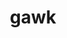 ---
title: "gawk"
layout: cache
categories: [package, develop]
meta: {"compilers": ["gcc@=10.2.1", "gcc@=10.5.0", "gcc@=11.1.0", "gcc@=11.4.0", "gcc@=13.3.0", "gcc@=7.3.1", "gcc@=7.5.0", "gcc@=9.4.0", "oneapi@=2024.2.1"], "num_specs": 31, "num_specs_by_stack": {"aws-isc": 1, "aws-isc-aarch64": 1, "aws-pcluster-icelake": 8, "data-vis-sdk": 2, "developer-tools": 3, "developer-tools-aarch64-linux-gnu": 2, "developer-tools-manylinux2014": 1, "developer-tools-x86_64_v3-linux-gnu": 2, "e4s": 2, "e4s-neoverse-v2": 2, "e4s-neoverse_v1": 2, "e4s-oneapi": 2, "e4s-power": 1, "hep": 2, "radiuss": 2, "root": 31, "tutorial": 2}, "oss": ["amzn2", "centos7", "rhel8", "ubuntu18.04", "ubuntu20.04", "ubuntu22.04"], "platforms": ["linux"], "stacks": ["aws-isc", "aws-isc-aarch64", "aws-pcluster-icelake", "data-vis-sdk", "developer-tools", "developer-tools-aarch64-linux-gnu", "developer-tools-manylinux2014", "developer-tools-x86_64_v3-linux-gnu", "e4s", "e4s-neoverse-v2", "e4s-neoverse_v1", "e4s-oneapi", "e4s-power", "hep", "radiuss", "root", "tutorial"], "targets": ["aarch64", "neoverse_v1", "neoverse_v2", "ppc64le", "x86_64_v3"], "versions": ["5.2.1", "5.3.0", "5.3.1"]}
spec_details: [{"compiler": "oneapi@=2024.2.1", "hash": "2iivgfemtp4gcolvkbe6imcdmpebsgk2", "os": "ubuntu22.04", "platform": "linux", "size": "-", "stacks": ["e4s-oneapi", "root"], "target": "x86_64_v3", "variants": ["build_system=autotools", "~nls"], "versions": ["5.3.1"]}, {"compiler": "gcc@=7.3.1", "hash": "3u62uhcuata7m752rgwvc7skrhowgm7g", "os": "amzn2", "platform": "linux", "size": "-", "stacks": ["aws-pcluster-icelake", "root"], "target": "x86_64_v3", "variants": ["build_system=autotools", "~nls"], "versions": ["5.2.1"]}, {"compiler": "gcc@=7.5.0", "hash": "577gec6m6vx75ox3yl4g5u55mamhdkcy", "os": "ubuntu18.04", "platform": "linux", "size": "-", "stacks": ["developer-tools", "root"], "target": "x86_64_v3", "variants": ["build_system=autotools", "~nls"], "versions": ["5.3.0"]}, {"compiler": "gcc@=7.3.1", "hash": "5xrdsqzed7mdbiic6awqguy5nuzvmijr", "os": "amzn2", "platform": "linux", "size": "-", "stacks": ["aws-pcluster-icelake", "root"], "target": "x86_64_v3", "variants": ["build_system=autotools", "~nls"], "versions": ["5.2.1"]}, {"compiler": "gcc@=7.5.0", "hash": "76halldn5d5ntfisv5mgouvzyfbmets5", "os": "ubuntu18.04", "platform": "linux", "size": "-", "stacks": ["radiuss", "root"], "target": "x86_64_v3", "variants": ["build_system=autotools", "~nls"], "versions": ["5.3.1"]}, {"compiler": "gcc@=7.5.0", "hash": "acm5dzstoblpx5ksoii44tezxc74hjnm", "os": "ubuntu18.04", "platform": "linux", "size": "-", "stacks": ["radiuss", "root"], "target": "x86_64_v3", "variants": ["build_system=autotools", "~nls"], "versions": ["5.3.1"]}, {"compiler": "gcc@=7.3.1", "hash": "awyfnhptsvght2djhrud2ycro3g2b4gv", "os": "amzn2", "platform": "linux", "size": "-", "stacks": ["aws-pcluster-icelake", "root"], "target": "x86_64_v3", "variants": ["build_system=autotools", "~nls"], "versions": ["5.2.1"]}, {"compiler": "gcc@=7.3.1", "hash": "briiioq5c5fj2xw5u57xzift2itcple6", "os": "amzn2", "platform": "linux", "size": "-", "stacks": ["aws-pcluster-icelake", "root"], "target": "x86_64_v3", "variants": ["build_system=autotools", "~nls"], "versions": ["5.2.1"]}, {"compiler": "gcc@=7.5.0", "hash": "bxdaufxskxor2zu2kjges3onfvgc72nw", "os": "ubuntu18.04", "platform": "linux", "size": "-", "stacks": ["developer-tools", "root"], "target": "x86_64_v3", "variants": ["build_system=autotools", "~nls"], "versions": ["5.3.0"]}, {"compiler": "gcc@=11.4.0", "hash": "bxp2ztujpwqkc7xqglcsvu2q5f6jvo7c", "os": "ubuntu22.04", "platform": "linux", "size": "-", "stacks": ["e4s-neoverse_v1", "root"], "target": "neoverse_v1", "variants": ["build_system=autotools", "~nls"], "versions": ["5.3.1"]}, {"compiler": "gcc@=7.3.1", "hash": "ci3wso7jhiaizlr2rp2mvoqrq2kwvkjv", "os": "amzn2", "platform": "linux", "size": "-", "stacks": ["aws-pcluster-icelake", "root"], "target": "x86_64_v3", "variants": ["build_system=autotools", "~nls"], "versions": ["5.2.1"]}, {"compiler": "gcc@=13.3.0", "hash": "cjfoatuybapelr2yijgkkg5xezhl44wz", "os": "rhel8", "platform": "linux", "size": "-", "stacks": ["developer-tools-aarch64-linux-gnu", "root"], "target": "aarch64", "variants": ["build_system=autotools", "~nls"], "versions": ["5.3.1"]}, {"compiler": "gcc@=7.3.1", "hash": "df3bquoj3bmhza76jzvxszkhx6z4piu5", "os": "amzn2", "platform": "linux", "size": "-", "stacks": ["aws-pcluster-icelake", "root"], "target": "x86_64_v3", "variants": ["build_system=autotools", "~nls"], "versions": ["5.2.1"]}, {"compiler": "oneapi@=2024.2.1", "hash": "eyfggqnsmohlzubrveshh6jaly2t3y27", "os": "ubuntu22.04", "platform": "linux", "size": "-", "stacks": ["e4s-oneapi", "root"], "target": "x86_64_v3", "variants": ["build_system=autotools", "~nls"], "versions": ["5.3.1"]}, {"compiler": "gcc@=7.3.1", "hash": "f2kl5oe4ohzuitqlnkhfctk4m5s5psrf", "os": "amzn2", "platform": "linux", "size": "-", "stacks": ["aws-pcluster-icelake", "root"], "target": "x86_64_v3", "variants": ["build_system=autotools", "~nls"], "versions": ["5.2.1"]}, {"compiler": "gcc@=11.4.0", "hash": "fjz7gay6jucqgmqc4vedffgk5u6tmfla", "os": "ubuntu22.04", "platform": "linux", "size": "-", "stacks": ["e4s-neoverse-v2", "root"], "target": "neoverse_v2", "variants": ["build_system=autotools", "~nls"], "versions": ["5.3.1"]}, {"compiler": "gcc@=11.4.0", "hash": "ickvygeuxwqwtunndfdzwvawcvvpu2dq", "os": "ubuntu22.04", "platform": "linux", "size": "-", "stacks": ["e4s-neoverse-v2", "root"], "target": "neoverse_v2", "variants": ["build_system=autotools", "~nls"], "versions": ["5.3.1"]}, {"compiler": "gcc@=11.1.0", "hash": "ip76gfq5w2n4xug62yzklr6tqocr6vpz", "os": "ubuntu20.04", "platform": "linux", "size": "-", "stacks": ["data-vis-sdk", "root"], "target": "x86_64_v3", "variants": ["build_system=autotools", "~nls"], "versions": ["5.3.1"]}, {"compiler": "gcc@=9.4.0", "hash": "ispz33vsvahnft2nncp3gpixgddh4ewg", "os": "ubuntu20.04", "platform": "linux", "size": "-", "stacks": ["e4s-power", "root"], "target": "ppc64le", "variants": ["build_system=autotools", "~nls"], "versions": ["5.3.1"]}, {"compiler": "gcc@=7.3.1", "hash": "ixjdywqkkzvso4fidpvsceo33jvcx2kh", "os": "amzn2", "platform": "linux", "size": "-", "stacks": ["aws-isc", "root"], "target": "x86_64_v3", "variants": ["build_system=autotools", "~nls"], "versions": ["5.3.1"]}, {"compiler": "gcc@=7.3.1", "hash": "jh5arv3xctyvteyeyspmbzy5su3xddgw", "os": "amzn2", "platform": "linux", "size": "-", "stacks": ["aws-isc-aarch64", "root"], "target": "aarch64", "variants": ["build_system=autotools", "~nls"], "versions": ["5.3.1"]}, {"compiler": "gcc@=11.4.0", "hash": "kpo7s3hczy7oc2psk2ijn64mo3pyt75x", "os": "ubuntu22.04", "platform": "linux", "size": "-", "stacks": ["e4s", "hep", "root", "tutorial"], "target": "x86_64_v3", "variants": ["build_system=autotools", "~nls"], "versions": ["5.3.1"]}, {"compiler": "gcc@=13.3.0", "hash": "n5dgtektixrxlmcmxzxgsuqig5v2v4ys", "os": "rhel8", "platform": "linux", "size": "-", "stacks": ["developer-tools-aarch64-linux-gnu", "root"], "target": "aarch64", "variants": ["build_system=autotools", "~nls"], "versions": ["5.3.1"]}, {"compiler": "gcc@=10.2.1", "hash": "oiwo4dnedgsfssuatxlbfahtcdif6fxx", "os": "centos7", "platform": "linux", "size": "-", "stacks": ["developer-tools-manylinux2014", "root"], "target": "x86_64_v3", "variants": ["build_system=autotools", "~nls"], "versions": ["5.3.1"]}, {"compiler": "gcc@=11.4.0", "hash": "rxs2dkof6li2ikpm6fvnmcmicunggtkd", "os": "ubuntu22.04", "platform": "linux", "size": "-", "stacks": ["e4s", "hep", "root", "tutorial"], "target": "x86_64_v3", "variants": ["build_system=autotools", "~nls"], "versions": ["5.3.1"]}, {"compiler": "gcc@=10.5.0", "hash": "v2r4263c5rutuoqvfyql7xvhl2xs6pxa", "os": "centos7", "platform": "linux", "size": "-", "stacks": ["developer-tools-x86_64_v3-linux-gnu", "root"], "target": "x86_64_v3", "variants": ["build_system=autotools", "~nls"], "versions": ["5.3.1"]}, {"compiler": "gcc@=10.5.0", "hash": "vwxngwbtibqu444ubyxuoeyy5xski63m", "os": "centos7", "platform": "linux", "size": "-", "stacks": ["developer-tools-x86_64_v3-linux-gnu", "root"], "target": "x86_64_v3", "variants": ["build_system=autotools", "~nls"], "versions": ["5.3.1"]}, {"compiler": "gcc@=7.3.1", "hash": "vz5mhugowou7qjnv332z3jidv5kzesfl", "os": "amzn2", "platform": "linux", "size": "-", "stacks": ["aws-pcluster-icelake", "root"], "target": "x86_64_v3", "variants": ["build_system=autotools", "~nls"], "versions": ["5.2.1"]}, {"compiler": "gcc@=7.5.0", "hash": "zkforcfkthgw3sruhlfg2moce6mjsote", "os": "ubuntu18.04", "platform": "linux", "size": "-", "stacks": ["developer-tools", "root"], "target": "x86_64_v3", "variants": ["build_system=autotools", "~nls"], "versions": ["5.3.0"]}, {"compiler": "gcc@=11.4.0", "hash": "zp7sp577kcnwca3dvcpotdbekxrfmsq4", "os": "ubuntu22.04", "platform": "linux", "size": "-", "stacks": ["e4s-neoverse_v1", "root"], "target": "neoverse_v1", "variants": ["build_system=autotools", "~nls"], "versions": ["5.3.1"]}, {"compiler": "gcc@=11.1.0", "hash": "zrnshleqn5empdqnxtesutuzqokvbihg", "os": "ubuntu20.04", "platform": "linux", "size": "-", "stacks": ["data-vis-sdk", "root"], "target": "x86_64_v3", "variants": ["build_system=autotools", "~nls"], "versions": ["5.3.1"]}]
---